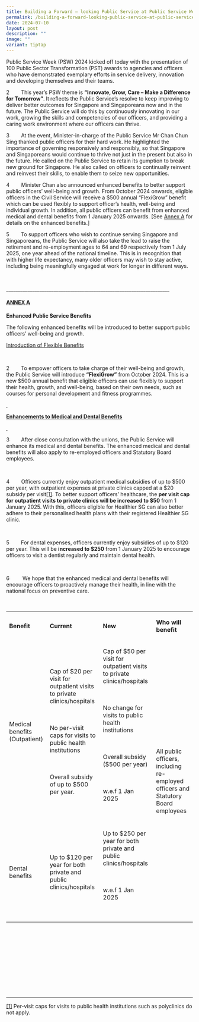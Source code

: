 ```yaml
---
title: Building a Forward – looking Public Service at Public Service Week 2024
permalink: /building-a-forward-looking-public-service-at-public-service-week-2024/
date: 2024-07-10
layout: post
description: ""
image: ""
variant: tiptap
---
```

<p>Public Service Week (PSW) 2024 kicked off today with the presentation
of 100 Public Sector Transformation (PST) awards to agencies and officers
who have demonstrated exemplary efforts in service delivery, innovation
and developing themselves and their teams.</p>
<p></p>
<p>2&nbsp;&nbsp;&nbsp;&nbsp;&nbsp;&nbsp;&nbsp; This year’s PSW theme is <strong>“Innovate, Grow, Care – Make a Difference for Tomorrow”</strong>.<strong> </strong>It<strong> </strong>reflects
the Public Service’s resolve to keep improving to deliver better outcomes
for Singapore and Singaporeans now and in the future. The Public Service
will do this by continuously innovating in our work, growing the skills
and competencies of our officers, and providing a caring work environment
where our officers can thrive.</p>
<p>3&nbsp;&nbsp;&nbsp;&nbsp;&nbsp;&nbsp;&nbsp; At the event, Minister-in-charge
of the Public Service Mr Chan Chun Sing thanked public officers for their
hard work. He highlighted the importance of governing responsively and
responsibly, so that Singapore and Singaporeans would continue to thrive
not just in the present but also in the future. He called on the Public
Service to retain its gumption to break new ground for Singapore. He also
called on officers to continually reinvent and reinvest their skills, to
enable them to seize new opportunities.</p>
<p>4&nbsp;&nbsp;&nbsp;&nbsp;&nbsp;&nbsp;&nbsp; Minister Chan also announced
enhanced benefits to better support public officers’ well-being and growth.
From October 2024 onwards, eligible officers in the Civil Service will
receive a $500 annual “FlexiGrow” benefit which can be used flexibly to
support officer’s health, well-being and individual growth. In addition,
all public officers can benefit from enhanced medical and dental benefits
from 1 January 2025 onwards. [See <u>Annex A</u> for details on the enhanced
benefits.]</p>
<p>5&nbsp;&nbsp;&nbsp;&nbsp;&nbsp;&nbsp;&nbsp; To support officers who wish
to continue serving Singapore and Singaporeans, the Public Service will
also take the lead to raise the retirement and re-employment ages to 64
and 69 respectively from 1 July 2025, one year ahead of the national timeline.
This is in recognition that with higher life expectancy, many older officers
may wish to stay active, including being meaningfully engaged at work for
longer in different ways.</p>
<p>&nbsp;</p>
<p>_____________________________________________________________________</p>
<h4><strong><u>ANNEX A</u></strong></h4>
<p></p>
<p><strong>Enhanced Public Service Benefits</strong>
</p>
<p>The following enhanced benefits will be introduced to better support public
officers’ well-being and growth.</p>
<p><u>Introduction of Flexible Benefits</u>
</p>
<p>&nbsp;</p>
<p>2&nbsp;&nbsp;&nbsp;&nbsp;&nbsp;&nbsp;&nbsp; To empower officers to take
charge of their well-being and growth, the Public Service will introduce <strong>“FlexiGrow”</strong> from
October 2024. This is a new $500 annual benefit that eligible officers
can use flexibly to support their health, growth, and well-being, based
on their own needs, such as courses for personal development and fitness
programmes.</p>
<p><strong><u>&nbsp;</u></strong>
</p>
<p><strong><u>Enhancements to Medical and Dental Benefits</u></strong>
</p>
<p><strong><u>&nbsp;</u></strong>
</p>
<p>3&nbsp;&nbsp;&nbsp;&nbsp;&nbsp;&nbsp;&nbsp; After close consultation with
the unions, the Public Service will enhance its medical and dental benefits.
The enhanced medical and dental benefits will also apply to re-employed
officers and Statutory Board employees.</p>
<p>&nbsp;</p>
<p>4&nbsp;&nbsp;&nbsp;&nbsp;&nbsp;&nbsp;&nbsp; Officers currently enjoy outpatient
medical subsidies of up to $500 per year, with outpatient expenses at private
clinics capped at a $20 subsidy per visit<a href="#_ftn1" rel="noopener noreferrer nofollow" target="_blank">[1]</a>. To better support officers’ healthcare, the <strong>per visit cap for outpatient visits to private clinics will be increased to $50</strong> from
1 January 2025. With this, officers eligible for Healthier SG can also
better adhere to their personalised health plans with their registered
Healthier SG clinic.</p>
<p>&nbsp;</p>
<p>5&nbsp;&nbsp;&nbsp;&nbsp;&nbsp;&nbsp;&nbsp; For dental expenses, officers
currently enjoy subsidies of up to $120 per year. This will be <strong>increased to $250</strong> from
1 January 2025 to encourage officers to visit a dentist regularly and maintain
dental health.</p>
<p>&nbsp;</p>
<p>6 &nbsp;&nbsp;&nbsp;&nbsp;&nbsp;&nbsp; &nbsp;We hope that the enhanced
medical and dental benefits will encourage officers to proactively manage
their health, in line with the national focus on preventive care.</p>
<p>&nbsp;</p>
<table style="minWidth: 100px">
<colgroup>
<col>
<col>
<col>
<col>
</colgroup>
<tbody>
<tr>
<td rowspan="1" colspan="1">
<p><strong>Benefit</strong>
</p>
</td>
<td rowspan="1" colspan="1">
<p><strong>Current</strong>
</p>
</td>
<td rowspan="1" colspan="1">
<p><strong>New</strong>
</p>
</td>
<td rowspan="1" colspan="1">
<p><strong>Who will benefit</strong>
</p>
</td>
</tr>
<tr>
<td rowspan="1" colspan="1">
<p>Medical benefits (Outpatient)</p>
</td>
<td rowspan="1" colspan="1">
<p>Cap of $20 per visit for outpatient visits to private clinics/hospitals</p>
<p>&nbsp;</p>
<p>No per-visit caps for visits to public health institutions</p>
<p>&nbsp;</p>
<p>Overall subsidy of up to $500 per year.</p>
</td>
<td rowspan="1" colspan="1">
<p>Cap of $50 per visit for outpatient visits to private clinics/hospitals</p>
<p>&nbsp;</p>
<p>No change for visits to public health institutions</p>
<p>&nbsp;</p>
<p>Overall subsidy ($500 per year)</p>
<p>&nbsp;</p>
<p>w.e.f 1 Jan 2025</p>
<p>&nbsp;</p>
</td>
<td rowspan="2" colspan="1">
<p>All public officers, including re-employed officers and Statutory Board
employees</p>
</td>
</tr>
<tr>
<td rowspan="1" colspan="1">
<p>Dental benefits</p>
</td>
<td rowspan="1" colspan="1">
<p>Up to $120 per year for both private and public clinics/hospitals</p>
</td>
<td rowspan="1" colspan="1">
<p>Up to $250 per year for both private and public clinics/hospitals</p>
<p>&nbsp;</p>
<p>w.e.f 1 Jan 2025</p>
<p>&nbsp;</p>
</td>
</tr>
</tbody>
</table>
<p>&nbsp;</p>
<p>&nbsp;</p>
<p>&nbsp;</p>
<p>&nbsp;</p>
<p><strong>&nbsp;</strong>
</p>
<p>
<br>
</p>
<hr>
<p><a href="#_ftnref1" rel="noopener noreferrer nofollow" target="_blank">[1]</a> Per-visit
caps for visits to public health institutions such as polyclinics do not
apply.</p>